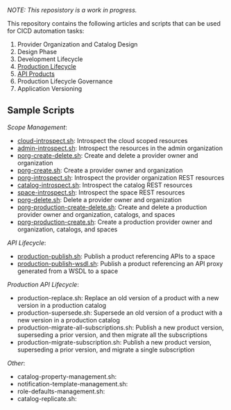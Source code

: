 *NOTE: This reposistory is a work in progress.*

This repository contains the following articles and scripts that can
be used for CICD automation tasks:

1. Provider Organization and Catalog Design
2. Design Phase
3. Development Lifecycle
4. [Production Lifecycle](./production-lifecycle.md)
5. [API Products](./api-products.md)
6. Production Lifecycle Governance
7. Application Versioning



## Sample Scripts

*Scope Management*:
- [cloud-introspect.sh](./scripts/cloud-introspect.sh): Introspect the cloud scoped resources
- [admin-introspect.sh](./scripts/admin-introspect.sh): Introspect the resources in the admin organization
- [porg-create-delete.sh](./scripts/porg-create-delete.sh): Create and delete a provider owner and organization
- [porg-create.sh](./scripts/porg-create.sh): Create a provider owner and organization
- [porg-introspect.sh](./scripts/porg-introspect.sh): Introspect the provider organization REST resources
- [catalog-introspect.sh](./scripts/catalog-introspect.sh): Introspect the catalog REST resources
- [space-introspect.sh](./scripts/space-introspect.sh): Introspect the space REST resources
- [porg-delete.sh](./scripts/porg-delete.sh): Delete a provider owner and organization
- [porg-production-create-delete.sh](./scripts/porg-production-create-delete.sh): Create and delete a production provider owner and organization, catalogs, and spaces
- [porg-production-create.sh](./scripts/porg-production-create.sh): Create a production provider owner and organization, catalogs, and spaces

*API Lifecycle*:
- [production-publish.sh](./scripts/production-publish.sh): Publish a product referencing APIs to a space
- [production-publish-wsdl.sh](./scripts/production-publish-wsdl.sh): Publish a product referencing an API proxy generated from a WSDL to a space

*Production API Lifecycle*:
- production-replace.sh: Replace an old version of a product with a new version in a production catalog
- production-supersede.sh: Supersede an old version of a product with a new version in a production catalog
- production-migrate-all-subscriptions.sh: Publish a new product version, superseding a prior version, and then migrate all the subscriptions
- production-migrate-subscription.sh: Publish a new product version, superseding a prior version, and migrate a single subscription

*Other*:
- catalog-property-management.sh:
- notification-template-management.sh:
- role-defaults-management.sh:
- catalog-replicate.sh:
